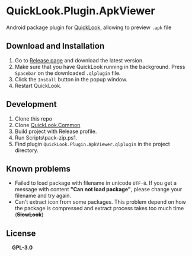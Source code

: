 # QuickLook.Plugin.ApkViewer
Android package plugin for [QuickLook](https://github.com/QL-Win/QuickLook), allowing to preview `.apk` file

## Download and Installation
1. Go to [Release page](https://github.com/canheo136/QuickLook.Plugin.ApkViewer/releases) and download the latest version.
2. Make sure that you have QuickLook running in the background. Press `Spacebar` on the downloaded `.qlplugin` file.
3. Click the `Install` button in the popup window.
4. Restart QuickLook.

## Development
1. Clone this repo
2. Clone [QuickLook.Common](https://github.com/QL-Win/QuickLook.Common)
3. Build project with Release profile.
4. Run Scripts\pack-zip.ps1.
5. Find plugin `QuickLook.Plugin.ApkViewer.qlplugin` in the project directory.

## Known problems
- Failed to load package with filename in unicode `UTF-8`. If you get a message with content **"Can not load package"**, please change your filename and try again.
- Can't extract icon from some packages. This problem depend on how the package is compressed and extract process takes too much time (~~**SlowLook**~~)

## License
 &nbsp;&nbsp;&nbsp;&nbsp;**GPL-3.0**
